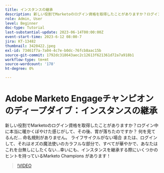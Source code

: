 ```yaml
---
title: インスタンスの継承
description: 新しい役割でMarketoのログイン資格を取得したことがありますか？ログイン中に本当に暖かくぼやけた感じがして、その後、胃が落ちたのですか？ 何を見てるんだ… 命名規則がありません。 ライフサイクルがない場合 または、ログインして、それはオズの魔法使いのカラフルな部分で、すべてが華やかで、あなたはこれを台無しにしたくない…幸いにも、インスタンスを継承する際にいくつかのヒントを持っているMarketo Champions があります！
role: Admin, User
level: Beginner
doc-type: Tutorial
last-substantial-update: 2023-06-14T00:00:00Z
event-start-time: 2023-6-12 08:00-7
jira: KT-13482
thumbnail: 3420422.jpeg
exl-id: 73461f7a-7a04-4c7e-b0dc-76fcb8aac15b
source-git-commit: 1792dc318643aec2c12613f621361d72a7a918b1
workflow-type: tm+mt
source-wordcount: '178'
ht-degree: 0%

---
```


# Adobe Marketo Engageチャンピオンのディープダイブ：インスタンスの継承

新しい役割でMarketoのログイン資格を取得したことがありますか？ログイン中に本当に暖かくぼやけた感じがして、その後、胃が落ちたのですか？ 何を見てるんだ… 命名規則がありません。 ライフサイクルがない場合 または、ログインして、それはオズの魔法使いのカラフルな部分で、すべてが華やかで、あなたはこれを台無しにしたくない…幸いにも、インスタンスを継承する際にいくつかのヒントを持っているMarketo Champions があります！

>[!VIDEO](https://video.tv.adobe.com/v/3420422/?learn=on)

